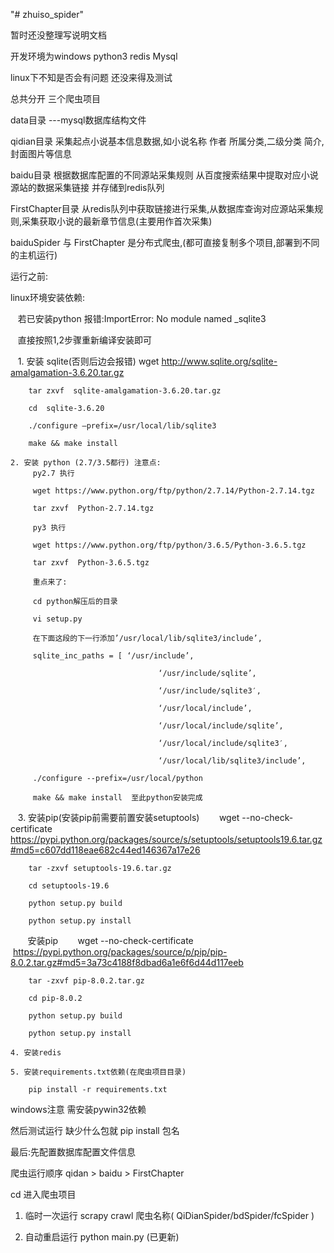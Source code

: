 "# zhuiso_spider"

暂时还没整理写说明文档

开发环境为windows python3 redis Mysql

linux下不知是否会有问题  还没来得及测试

总共分开 三个爬虫项目

data目录 ---mysql数据库结构文件

qidian目录 采集起点小说基本信息数据,如小说名称 作者 所属分类,二级分类 简介,封面图片等信息

baidu目录 根据数据库配置的不同源站采集规则 从百度搜索结果中提取对应小说源站的数据采集链接 并存储到redis队列

FirstChapter目录 从redis队列中获取链接进行采集,从数据库查询对应源站采集规则,采集获取小说的最新章节信息(主要用作首次采集)

baiduSpider 与 FirstChapter 是分布式爬虫,(都可直接复制多个项目,部署到不同的主机运行)

运行之前:

linux环境安装依赖:


    若已安装python 报错:ImportError: No module named _sqlite3
    
    直接按照1,2步骤重新编译安装即可
    
    1. 安装 sqlite(否则后边会报错)
        wget http://www.sqlite.org/sqlite-amalgamation-3.6.20.tar.gz

        tar zxvf  sqlite-amalgamation-3.6.20.tar.gz

        cd  sqlite-3.6.20

        ./configure –prefix=/usr/local/lib/sqlite3

        make && make install

    2. 安装 python (2.7/3.5都行) 注意点:
         py2.7 执行
         
         wget https://www.python.org/ftp/python/2.7.14/Python-2.7.14.tgz
         
         tar zxvf  Python-2.7.14.tgz

         py3 执行
         
         wget https://www.python.org/ftp/python/3.6.5/Python-3.6.5.tgz
         
         tar zxvf  Python-3.6.5.tgz

         重点来了:
         
         cd python解压后的目录
         
         vi setup.py
         
         在下面这段的下一行添加’/usr/local/lib/sqlite3/include’,
         
         sqlite_inc_paths = [ ‘/usr/include’,

                                     ‘/usr/include/sqlite’,

                                     ‘/usr/include/sqlite3′,

                                     ‘/usr/local/include’,

                                     ‘/usr/local/include/sqlite’,

                                     ‘/usr/local/include/sqlite3′,

                                     ‘/usr/local/lib/sqlite3/include’,

         ./configure --prefix=/usr/local/python

         make && make install  至此python安装完成
         

    3. 安装pip(安装pip前需要前置安装setuptools)
        wget --no-check-certificate https://pypi.python.org/packages/source/s/setuptools/setuptools19.6.tar.gz#md5=c607dd118eae682c44ed146367a17e26
        
        tar -zxvf setuptools-19.6.tar.gz

        cd setuptools-19.6

        python setup.py build

        python setup.py install
        
        安装pip
        wget --no-check-certificate  https://pypi.python.org/packages/source/p/pip/pip-8.0.2.tar.gz#md5=3a73c4188f8dbad6a1e6f6d44d117eeb

        tar -zxvf pip-8.0.2.tar.gz

        cd pip-8.0.2

        python setup.py build

        python setup.py install
    
    4. 安装redis
    
    5. 安装requirements.txt依赖(在爬虫项目目录)
    
        pip install -r requirements.txt

windows注意 需安装pywin32依赖

然后测试运行 缺少什么包就 pip install 包名

最后:先配置数据库配置文件信息


爬虫运行顺序 qidan > baidu > FirstChapter

cd 进入爬虫项目

1. 临时一次运行  scrapy crawl 爬虫名称( QiDianSpider/bdSpider/fcSpider )

2. 自动重启运行  python main.py (已更新)

